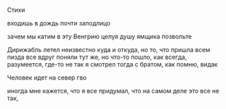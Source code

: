 Стихи 

входишь в дождь почти заподлицо 


зачем мы катим в эту Венгрию
целуя душу ямщика 
позвольте 


Дирижабль летел неизвестно куда 
и откуда, но то, что пришла всем пизда 
все вдруг поняли тут же, но что-то пошло,
как всегда, разумеется, где-то не так
я смотрел тогда с братом, как помню, видак 



Человек идет на север 
гво


иногда мне кажется, что я все придумал, 
что на самом деле это все не так, 






